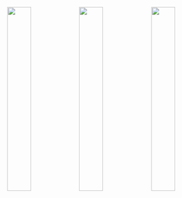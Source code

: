 <p width="100%" >
  <img src="https://media.giphy.com/media/3og0ID8vfH5eWyo6UU/giphy.gif" width="33%"/><img src="https://media.giphy.com/media/3og0ID8vfH5eWyo6UU/giphy.gif" width="33%"/><img src="https://media.giphy.com/media/3og0ID8vfH5eWyo6UU/giphy.gif" width="33%"/>
</p>
